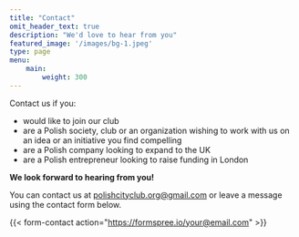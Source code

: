 ```yaml
---
title: "Contact"
omit_header_text: true
description: "We'd love to hear from you"
featured_image: '/images/bg-1.jpeg'
type: page
menu:
    main:
        weight: 300
---
```


Contact us if you:

- would like to join our club
- are a Polish society, club or an organization wishing to work with us on an idea or an initiative you find compelling
- are a Polish company looking to expand to the UK
- are a Polish entrepreneur looking to raise funding in London

**We look forward to hearing from you!**

You can contact us at polishcityclub.org@gmail.com or leave a message using the contact form below.

{{< form-contact action="https://formspree.io/your@email.com" >}}